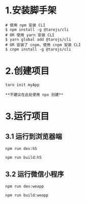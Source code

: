 # 1.安装脚手架
```
# 使用 npm 安装 CLI
$ npm install -g @tarojs/cli
# OR 使用 yarn 安装 CLI
$ yarn global add @tarojs/cli
# OR 安装了 cnpm，使用 cnpm 安装 CLI
$ cnpm install -g @tarojs/cli
```

# 2.创建项目
```
taro init myApp

**不建议在此处使用 npx 创建**
```

# 3.运行项目

## 3.1 运行到浏览器端
```
npm run dev:h5

npm run build:h5
```

## 3.2 运行微信小程序
```
npm run dev:weapp

npm run build:weapp
```